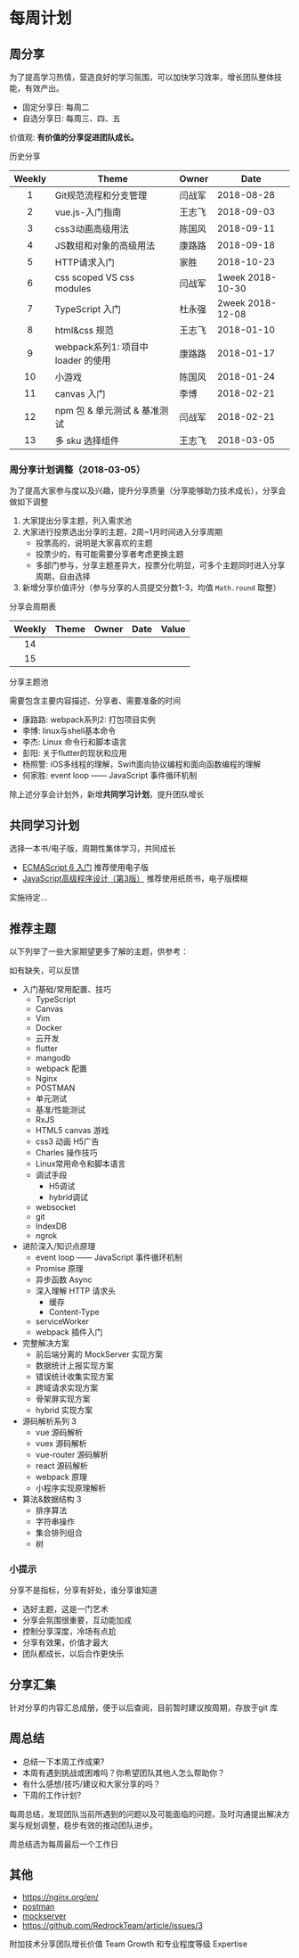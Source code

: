 # 每周计划

## 周分享

为了提高学习热情，营造良好的学习氛围，可以加快学习效率，增长团队整体技能，有效产出。

- 固定分享日: 每周二
- 自选分享日: 每周三、四、五

价值观: **有价值的分享促进团队成长。**

历史分享

|Weekly | Theme | Owner | Date |
|:-----:| ----- | ----- | ---- |
|  1 | Git规范流程和分支管理  | 闫战军 | 2018-08-28 |
|  2 | vue.js-入门指南  | 王志飞 | 2018-09-03 |
|  3 | css3动画高级用法  | 陈国风 | 2018-09-11 |
|  4 | JS数组和对象的高级用法  | 康路路 | 2018-09-18 |
|  5 | HTTP请求入门  | 家胜 | 2018-10-23 |
|  6 | css scoped VS css modules | 闫战军 | 1week 2018-10-30
|  7 | TypeScript 入门 | 杜永强 | 2week 2018-12-08
|  8 | html&css 规范 | 王志飞 | 2018-01-10
|  9 | webpack系列1: 项目中 loader 的使用 | 康路路 | 2018-01-17
| 10 | 小游戏 | 陈国风 | 2018-01-24
| 11 | canvas 入门 | 李博 | 2018-02-21
| 12 | npm 包 & 单元测试 & 基准测试 | 闫战军 | 2018-02-21
| 13 | 多 sku 选择组件 | 王志飞 | 2018-03-05

### 周分享计划调整（2018-03-05）

为了提高大家参与度以及兴趣，提升分享质量（分享能够助力技术成长），分享会做如下调整

  1. 大家提出分享主题，列入需求池
  2. 大家进行投票选出分享的主题，2周~1月时间进入分享周期
      - 投票高的，说明是大家喜欢的主题
      - 投票少的，有可能需要分享者考虑更换主题
      - 多部门参与，分享主题差异大，投票分化明显，可多个主题同时进入分享周期，自由选择
  3. 新增分享价值评分（参与分享的人员提交分数1-3，均值 `Math.round` 取整）

分享会周期表

|Weekly | Theme | Owner | Date | Value |
|:-----:| ----- | ----- | ---- | ----- |
| 14 | | | |
| 15 | | | |

分享主题池

需要包含主要内容描述、分享者、需要准备的时间

- 康路路: webpack系列2: 打包项目实例
- 李博: linux与shell基本命令
- 李杰: Linux 命令行和脚本语言
- 彭阳: 关于flutter的现状和应用
- 杨照警: iOS多线程的理解，Swift面向协议编程和面向函数编程的理解
- 何家胜: event loop —— JavaScript 事件循环机制

<!-- - 康路路: webpack系列3: 基于 vue-cli2 的 webpack 配置 -->

除上述分享会计划外，新增**共同学习计划**，提升团队增长

## 共同学习计划

选择一本书/电子版，周期性集体学习，共同成长

- [ECMAScript 6 入门](http://es6.ruanyifeng.com/) 推荐使用电子版
- [JavaScript高级程序设计（第3版）](http://www.olecn.com/download.php?id=1367) 推荐使用纸质书，电子版模糊

实施待定...

## 推荐主题

以下列举了一些大家期望更多了解的主题，供参考：

如有缺失，可以反馈

- 入门基础/常用配置、技巧
  - TypeScript
  - Canvas
  - Vim
  - Docker
  - 云开发
  - flutter
  - mangodb
  - webpack 配置
  - Nginx
  - POSTMAN
  - 单元测试
  - 基准/性能测试
  - RxJS
  - HTML5 canvas 游戏
  - css3 动画 H5广告
  - Charles 操作技巧
  - Linux常用命令和脚本语言
  - 调试手段
    - H5调试
    - hybrid调试
  - websocket
  - git
  - IndexDB
  - ngrok
- 进阶深入/知识点原理
  - event loop —— JavaScript 事件循环机制
  - Promise 原理
  - 异步函数 Async
  - 深入理解 HTTP 请求头
    - 缓存
    - Content-Type
  - serviceWorker
  - webpack 插件入门
- 完整解决方案
  - 前后端分离的 MockServer 实现方案
  - 数据统计上报实现方案
  - 错误统计收集实现方案
  - 跨域请求实现方案
  - 骨架屏实现方案
  - hybrid 实现方案
- 源码解析系列 3
  - vue 源码解析
  - vuex 源码解析
  - vue-router 源码解析
  - react 源码解析
  - webpack 原理
  - 小程序实现原理解析
- 算法&数据结构 3
  - 排序算法
  - 字符串操作
  - 集合排列组合
  - 树

### 小提示

分享不是指标，分享有好处，谁分享谁知道

- 选好主题，这是一门艺术
- 分享会氛围很重要，互动能加成
- 控制分享深度，冷场有点尬
- 分享有效果，价值才最大
- 团队都成长，以后合作更快乐

## 分享汇集

针对分享的内容汇总成册，便于以后查阅，目前暂时建议按周期，存放于git 库

## 周总结

- 总结一下本周工作成果?
- 本周有遇到挑战或困难吗？你希望团队其他人怎么帮助你？
- 有什么感想/技巧/建议和大家分享的吗？
- 下周的工作计划?

每周总结，发现团队当前所遇到的问题以及可能面临的问题，及时沟通提出解决方案与规划调整，稳步有效的推动团队进步。

周总结选为每周最后一个工作日

## 其他

- https://nginx.org/en/
- [postman](https://www.getpostman.com/docs/v6/postman/environments_and_globals/variables)
- [mockserver](https://my.oschina.net/xbl/blog/2246297)
- https://github.com/RedrockTeam/article/issues/3

附加技术分享团队增长价值 Team Growth 和专业程度等级 Expertise
